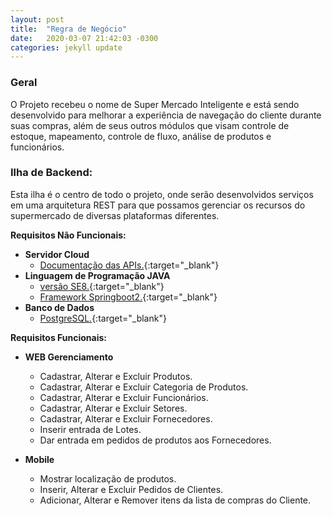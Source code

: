 ```yaml
---
layout: post
title:  "Regra de Negócio"
date:   2020-03-07 21:42:03 -0300
categories: jekyll update
---
```

### **Geral**

O Projeto recebeu o nome de Super Mercado Inteligente e está sendo desenvolvido para melhorar a experiência de navegação do cliente durante suas compras, além de seus outros módulos que visam controle de estoque, mapeamento, controle de fluxo, análise de produtos e funcionários.

### **Ilha de Backend:**

Esta ilha é o centro de todo o projeto, onde serão desenvolvidos serviços em uma arquitetura REST para que possamos gerenciar os recursos do supermercado de diversas plataformas diferentes.

**Requisitos Não Funcionais:**

* **Servidor Cloud**
    * [Documentação das APIs.](https://smi-2020.herokuapp.com/swagger-ui.html){:target="_blank"}
* **Linguagem de Programação JAVA**
    * [versão SE8.](https://docs.oracle.com/javase/8/docs/api/){:target="_blank"}
    * [Framework Springboot2.](https://spring.io/){:target="_blank"}
* **Banco de Dados**
    * [PostgreSQL.](https://www.postgresql.org/){:target="_blank"}

**Requisitos Funcionais:**

* **WEB Gerenciamento**
    * Cadastrar, Alterar e Excluir Produtos.
    * Cadastrar, Alterar e Excluir Categoria de Produtos.
    * Cadastrar, Alterar e Excluir Funcionários.
    * Cadastrar, Alterar e Excluir Setores.
    * Cadastrar, Alterar e Excluir Fornecedores.
    * Inserir entrada de Lotes.
    * Dar entrada em pedidos de produtos aos Fornecedores.

* **Mobile**
    * Mostrar localização de produtos.
    * Inserir, Alterar e Excluir Pedidos de Clientes.
    * Adicionar, Alterar e Remover itens da lista de compras do Cliente.